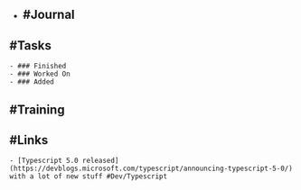 - ## #Journal
## #Tasks
	- ### Finished
	- ### Worked On
	- ### Added
## #Training
## #Links
	- [Typescript 5.0 released](https://devblogs.microsoft.com/typescript/announcing-typescript-5-0/) with a lot of new stuff #Dev/Typescript
